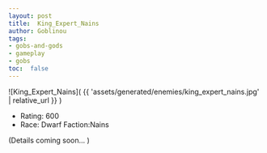 ```yaml
---
layout: post
title:  King_Expert_Nains
author: Goblinou
tags:
- gobs-and-gods
- gameplay
- gobs
toc:  false
---
```


![King_Expert_Nains]( {{ 'assets/generated/enemies/king_expert_nains.jpg' | relative_url }} )
- Rating: 600
- Race: Dwarf  Faction:Nains

(Details coming soon... )